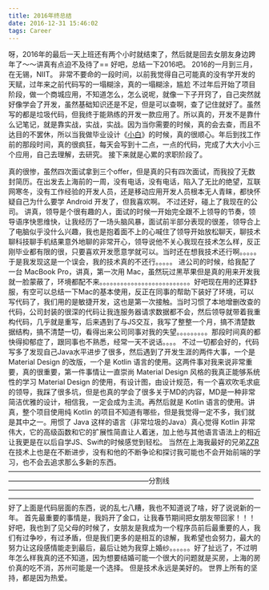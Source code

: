 ```yaml
---
title: 2016年终总结
date: 2016-12-31 15:46:02
tags: Career
---
```

呀，2016年的最后一天上班还有两个小时就结束了，然后就是回去女朋友身边跨年了～～讲真有点迫不及待了==
好吧，总结一下2016吧。
2016的一月到三月，在无锡，NIIT。
非常不要命的一段时间，以前我觉得自己可能真的没有学开发的天赋，过年来之前代码写的一塌糊涂，真的一塌糊涂，尴尬
不过年后开始了项目阶段，做一个商城应用，不知道怎么，怎么说呢，就像一下子开窍了，自己突然就好像学会了开发，虽然基础知识还是不足，但是可以查啊，查了记住就好了。虽然写的都是垃圾代码，但我终于能熟练的开发一款应用了。所以真的，开发不是靠什么记笔记，就是靠实战，实战，实战。因为当你需要的时候，真的会去查，而且不达目的不罢休，所以当我做毕业设计《[小白](https://github.com/ZhuYilin10/XiaoBai)》的时候，真的很顺心。年后到找工作前的那段时间，真的很疯狂，每天会写到十二点，一点的代码，完成了大大小小三个应用，自己去理解，去研究。
接下来就是心累的求职阶段了。

真的很惨，虽然四次面试拿到三个offer，但是真的只有四次面试，而我投了无数封简历。在出发去上海前的一周，没有电话，没有电话，陷入了无比的绝望，互联网寒冬，没有工作经验的开发人员，还是移动应用开发人员根本无人青睐，都快怀疑自己为什么要学 Android 开发了，但我喜欢啊。
不过还好，碰上了我现在的公司。
讲真，领导是个很有趣的人，面试的时候一开始完全跟不上领导的节奏，领导语序快思维快，让我经历了一场头脑风暴，面试前半部分表现的很差，领导合上了电脑似乎没什么兴趣，我也是抱着面不上的心喊住了领导开始放松聊天，聊技术聊科技聊手机结果意外地聊的非常开心，领导说他不关心我现在技术怎么样，反正刚毕业都有限的很，只要喜欢开发愿意学就可以。当时还在想我技术还行啊。。。。。
于是我发现这是一个误会，我的技术真的不还行。。。。。
进公司的时候，给我配了一台 MacBook Pro，讲真，第一次用 Mac，虽然玩过黑苹果但是真的用来开发我就一脸蒙蔽了，环境都配不来。。。。。。。。。。。。。。。。。。。。。。。。。。好吧现在用的还算舒服，有空可以总结一下Mac的基本使用，反正在同事的帮助下装好了环境，可以写代码了，我们用的是敏捷开发，这也是第一次接触。当时习惯了本地增删改查的代码，公司封装的很深的代码让我连服务器请求数据都不会，然后领导就带着我重构代码，几乎就是重写，后来遇到了与JS交互，我写了整整一个月，搞不清楚数据结构，搞不清楚一切，看得出来公司同事对我的失望。。。。。。。。。那段时间真的都快得抑郁症了，跟同事也不熟悉，经常一天不说话。。。。
不过一切都会好的，代码写多了发现自己Java水平进步了很多，然后遇到了开发生涯的两件大事，一个是 Material Design 的改版，一个是 Kotlin 语言的使用。这两件事对我来说非常重要，真的很重要，第一件事情让一直崇尚 Material Design 风格的我真正能够系统性的学习 Material Design 的使用，有设计图，由设计规范，有一个喜欢吹毛求疵的领导，我踩了很多坑，但是也真的学会了很多关于MD的内容，MD是一种非常简洁优雅的设计，相信我，一定会成为主流。再然后就是 Kotlin 语言的使用。讲真，整个项目使用纯 Kotlin 的项目不知道有哪些，但是我觉得一定不多，我们就是其中之一。用惯了 Java 这样的语言（非常垃圾的Java）真心觉得 Kotlin 非常伟大，它的高级函数和它的扩展性简直让人着迷，加上他与其他语言语法上的相近让我更是在以后自学JS、Swift的时候感觉到轻松。
当然在上海我最好的兄弟[ZZR](http://www.zhangzirui.com/)在技术上也是在不断进步，没有和他的不断争论和探讨我可能也不会开始前端的学习，也不会去追求那么多新的东西。
————————————————————————————————————————————————————————分割线———————————————————————————————————————————————————————————————————————
好了上面是代码层面的东西，说的乱七八糟，我也不知道说了啥，好了说说新的一年。
首先最重要的事情是，我妈开了金口，让我春节期间把女朋友带回家！！！好吧，我也到了见父母的时候了，女朋友是我成为一个程序员前后最重要的人，我们有过争吵，有过矛盾，但是我们更多的是相互的谅解，我希望也会努力，最大的努力让这段感情能走到最后，最后让她为我穿上婚纱。。。。。。好了扯远了，不过明年怎么样我真的还不知道，因为想要结婚可能一个很大的问题就是买房，上海的房价真的吃不消，苏州可能是一个选择。
但是技术永远是美好的。
世界上所有的坚持，都是因为热爱。
